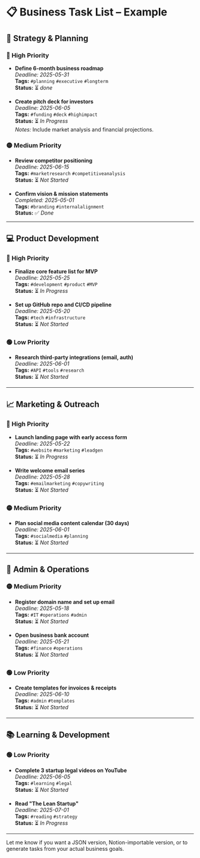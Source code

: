 
# 📋 **Business Task List – Example**

## 🧠 Strategy & Planning

### 🔴 High Priority

-  **Define 6-month business roadmap**  
    _Deadline: 2025-05-31_  
    **Tags:** `#planning` `#executive` `#longterm`  
    **Status:** ⏳ _done_
    
-  **Create pitch deck for investors**  
    _Deadline: 2025-06-05_  
    **Tags:** `#funding` `#deck` `#highimpact`  
    **Status:** ⏳ _In Progress_  
    _Notes:_ Include market analysis and financial projections.
    

### 🟡 Medium Priority

-  **Review competitor positioning**  
    _Deadline: 2025-06-15_  
    **Tags:** `#marketresearch` `#competitiveanalysis`  
    **Status:** ⏳ _Not Started_
    
-  **Confirm vision & mission statements**  
    _Completed: 2025-05-01_  
    **Tags:** `#branding` `#internalalignment`  
    **Status:** ✅ _Done_
    

---

## 💻 Product Development

### 🔴 High Priority

-  **Finalize core feature list for MVP**  
    _Deadline: 2025-05-25_  
    **Tags:** `#development` `#product` `#MVP`  
    **Status:** ⏳ _In Progress_
    
-  **Set up GitHub repo and CI/CD pipeline**  
    _Deadline: 2025-05-20_  
    **Tags:** `#tech` `#infrastructure`  
    **Status:** ⏳ _Not Started_
    

### 🟢 Low Priority

-  **Research third-party integrations (email, auth)**  
    _Deadline: 2025-06-01_  
    **Tags:** `#API` `#tools` `#research`  
    **Status:** ⏳ _Not Started_
    

---

## 📈 Marketing & Outreach

### 🔴 High Priority

-  **Launch landing page with early access form**  
    _Deadline: 2025-05-22_  
    **Tags:** `#website` `#marketing` `#leadgen`  
    **Status:** ⏳ _In Progress_
    
-  **Write welcome email series**  
    _Deadline: 2025-05-28_  
    **Tags:** `#emailmarketing` `#copywriting`  
    **Status:** ⏳ _Not Started_
    

### 🟡 Medium Priority

-  **Plan social media content calendar (30 days)**  
    _Deadline: 2025-06-01_  
    **Tags:** `#socialmedia` `#planning`  
    **Status:** ⏳ _Not Started_
    

---

## 🧾 Admin & Operations

### 🟡 Medium Priority

-  **Register domain name and set up email**  
    _Deadline: 2025-05-18_  
    **Tags:** `#IT` `#operations` `#admin`  
    **Status:** ⏳ _Not Started_
    
-  **Open business bank account**  
    _Deadline: 2025-05-21_  
    **Tags:** `#finance` `#operations`  
    **Status:** ⏳ _Not Started_
    

### 🟢 Low Priority

-  **Create templates for invoices & receipts**  
    _Deadline: 2025-06-10_  
    **Tags:** `#admin` `#templates`  
    **Status:** ⏳ _Not Started_
    

---

## 📚 Learning & Development

### 🟢 Low Priority

-  **Complete 3 startup legal videos on YouTube**  
    _Deadline: 2025-06-05_  
    **Tags:** `#learning` `#legal`  
    **Status:** ⏳ _Not Started_
    
-  **Read "The Lean Startup"**  
    _Deadline: 2025-07-01_  
    **Tags:** `#reading` `#strategy`  
    **Status:** ⏳ _In Progress_
    

---

Let me know if you want a JSON version, Notion-importable version, or to generate tasks from your actual business goals.